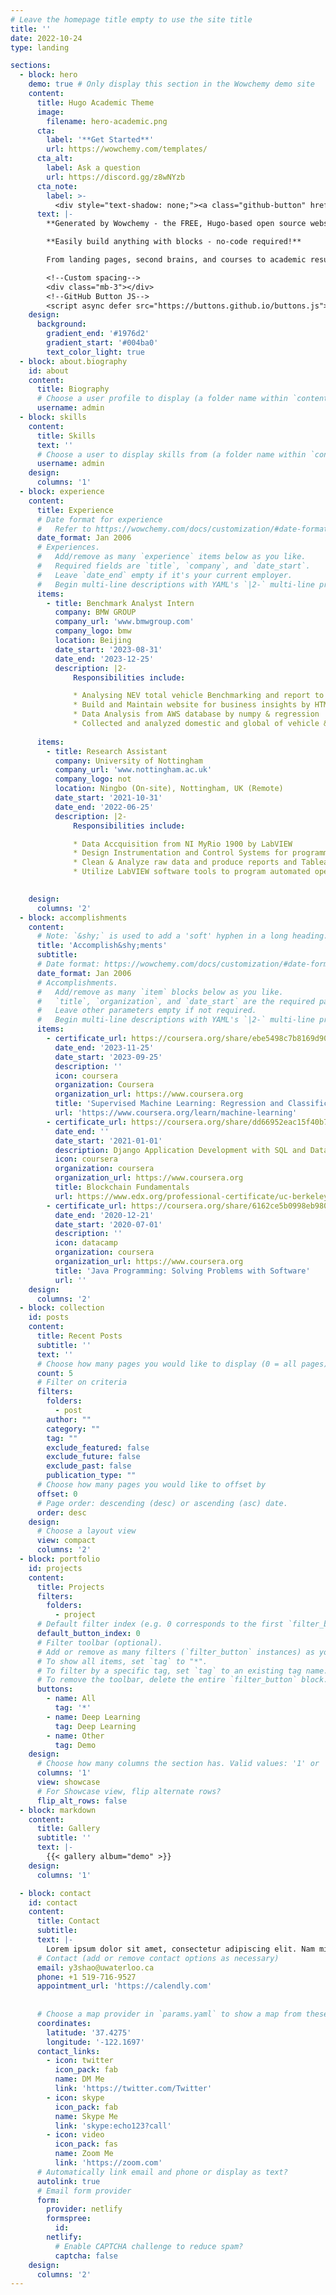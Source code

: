 ```yaml
---
# Leave the homepage title empty to use the site title
title: ''
date: 2022-10-24
type: landing

sections:
  - block: hero
    demo: true # Only display this section in the Wowchemy demo site
    content:
      title: Hugo Academic Theme
      image:
        filename: hero-academic.png
      cta:
        label: '**Get Started**'
        url: https://wowchemy.com/templates/
      cta_alt:
        label: Ask a question
        url: https://discord.gg/z8wNYzb
      cta_note:
        label: >-
          <div style="text-shadow: none;"><a class="github-button" href="https://github.com/wowchemy/wowchemy-hugo-themes" data-icon="octicon-star" data-size="large" data-show-count="true" aria-label="Star">Star Wowchemy Website Builder</a></div><div style="text-shadow: none;"><a class="github-button" href="https://github.com/wowchemy/starter-hugo-academic" data-icon="octicon-star" data-size="large" data-show-count="true" aria-label="Star">Star the Academic template</a></div>
      text: |-
        **Generated by Wowchemy - the FREE, Hugo-based open source website builder trusted by 500,000+ sites.**

        **Easily build anything with blocks - no-code required!**

        From landing pages, second brains, and courses to academic resumés, conferences, and tech blogs.

        <!--Custom spacing-->
        <div class="mb-3"></div>
        <!--GitHub Button JS-->
        <script async defer src="https://buttons.github.io/buttons.js"></script>
    design:
      background:
        gradient_end: '#1976d2'
        gradient_start: '#004ba0'
        text_color_light: true
  - block: about.biography
    id: about
    content:
      title: Biography
      # Choose a user profile to display (a folder name within `content/authors/`)
      username: admin
  - block: skills
    content:
      title: Skills
      text: ''
      # Choose a user to display skills from (a folder name within `content/authors/`)
      username: admin
    design:
      columns: '1'
  - block: experience
    content:
      title: Experience
      # Date format for experience
      #   Refer to https://wowchemy.com/docs/customization/#date-format
      date_format: Jan 2006
      # Experiences.
      #   Add/remove as many `experience` items below as you like.
      #   Required fields are `title`, `company`, and `date_start`.
      #   Leave `date_end` empty if it's your current employer.
      #   Begin multi-line descriptions with YAML's `|2-` multi-line prefix.
      items:
        - title: Benchmark Analyst Intern
          company: BMW GROUP
          company_url: 'www.bmwgroup.com'
          company_logo: bmw
          location: Beijing
          date_start: '2023-08-31'
          date_end: '2023-12-25'
          description: |2-
              Responsibilities include:

              * Analysing NEV total vehicle Benchmarking and report to Germany HQ
              * Build and Maintain website for business insights by HTML & CSS
              * Data Analysis from AWS database by numpy & regression
              * Collected and analyzed domestic and global of vehicle & ADAS system market data using Python, PowerBI and other analysis tools so as to facilitate the quantitative analysis of the project.
 
      items:
        - title: Research Assistant
          company: University of Nottingham
          company_url: 'www.nottingham.ac.uk'
          company_logo: not
          location: Ningbo (On-site), Nottingham, UK (Remote)
          date_start: '2021-10-31'
          date_end: '2022-06-25'
          description: |2-
              Responsibilities include:

              * Data Accquisition from NI MyRio 1900 by LabVIEW
              * Design Instrumentation and Control Systems for programmatic and production process lines. Using PWM method to control eletric cylinder(simulated for Car suspension)
              * Clean & Analyze raw data and produce reports and Tableau Reports on AWS server.
              * Utilize LabVIEW software tools to program automated operation of process equipment

        
    design:
      columns: '2'
  - block: accomplishments
    content:
      # Note: `&shy;` is used to add a 'soft' hyphen in a long heading.
      title: 'Accomplish&shy;ments'
      subtitle:
      # Date format: https://wowchemy.com/docs/customization/#date-format
      date_format: Jan 2006
      # Accomplishments.
      #   Add/remove as many `item` blocks below as you like.
      #   `title`, `organization`, and `date_start` are the required parameters.
      #   Leave other parameters empty if not required.
      #   Begin multi-line descriptions with YAML's `|2-` multi-line prefix.
      items:
        - certificate_url: https://coursera.org/share/ebe5498c7b8169d90bf86028a1405ccd
          date_end: '2023-11-25'
          date_start: '2023-09-25'
          description: ''
          icon: coursera
          organization: Coursera
          organization_url: https://www.coursera.org
          title: 'Supervised Machine Learning: Regression and Classification'
          url: 'https://www.coursera.org/learn/machine-learning'
        - certificate_url: https://coursera.org/share/dd66952eac15f40b7131520ac80dac73
          date_end: ''
          date_start: '2021-01-01'
          description: Django Application Development with SQL and Databases
          icon: coursera
          organization: coursera
          organization_url: https://www.coursera.org
          title: Blockchain Fundamentals
          url: https://www.edx.org/professional-certificate/uc-berkeleyx-blockchain-fundamentals
        - certificate_url: https://coursera.org/share/6162ce5b0998eb980a37902b3604a843
          date_end: '2020-12-21'
          date_start: '2020-07-01'
          description: ''
          icon: datacamp
          organization: coursera
          organization_url: https://www.coursera.org
          title: 'Java Programming: Solving Problems with Software'
          url: ''
    design:
      columns: '2'
  - block: collection
    id: posts
    content:
      title: Recent Posts
      subtitle: ''
      text: ''
      # Choose how many pages you would like to display (0 = all pages)
      count: 5
      # Filter on criteria
      filters:
        folders:
          - post
        author: ""
        category: ""
        tag: ""
        exclude_featured: false
        exclude_future: false
        exclude_past: false
        publication_type: ""
      # Choose how many pages you would like to offset by
      offset: 0
      # Page order: descending (desc) or ascending (asc) date.
      order: desc
    design:
      # Choose a layout view
      view: compact
      columns: '2'
  - block: portfolio
    id: projects
    content:
      title: Projects
      filters:
        folders:
          - project
      # Default filter index (e.g. 0 corresponds to the first `filter_button` instance below).
      default_button_index: 0
      # Filter toolbar (optional).
      # Add or remove as many filters (`filter_button` instances) as you like.
      # To show all items, set `tag` to "*".
      # To filter by a specific tag, set `tag` to an existing tag name.
      # To remove the toolbar, delete the entire `filter_button` block.
      buttons:
        - name: All
          tag: '*'
        - name: Deep Learning
          tag: Deep Learning
        - name: Other
          tag: Demo
    design:
      # Choose how many columns the section has. Valid values: '1' or '2'.
      columns: '1'
      view: showcase
      # For Showcase view, flip alternate rows?
      flip_alt_rows: false
  - block: markdown
    content:
      title: Gallery
      subtitle: ''
      text: |-
        {{< gallery album="demo" >}}
    design:
      columns: '1'

  - block: contact
    id: contact
    content:
      title: Contact
      subtitle:
      text: |-
        Lorem ipsum dolor sit amet, consectetur adipiscing elit. Nam mi diam, venenatis ut magna et, vehicula efficitur enim.
      # Contact (add or remove contact options as necessary)
      email: y3shao@uwaterloo.ca
      phone: +1 519-716-9527
      appointment_url: 'https://calendly.com'
    
      
      # Choose a map provider in `params.yaml` to show a map from these coordinates
      coordinates:
        latitude: '37.4275'
        longitude: '-122.1697'  
      contact_links:
        - icon: twitter
          icon_pack: fab
          name: DM Me
          link: 'https://twitter.com/Twitter'
        - icon: skype
          icon_pack: fab
          name: Skype Me
          link: 'skype:echo123?call'
        - icon: video
          icon_pack: fas
          name: Zoom Me
          link: 'https://zoom.com'
      # Automatically link email and phone or display as text?
      autolink: true
      # Email form provider
      form:
        provider: netlify
        formspree:
          id:
        netlify:
          # Enable CAPTCHA challenge to reduce spam?
          captcha: false
    design:
      columns: '2'
---
```

